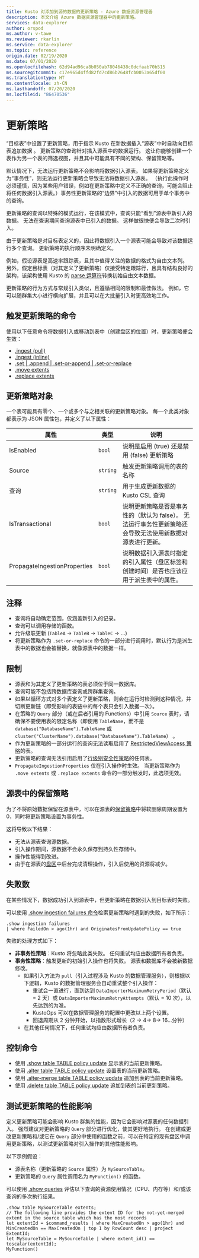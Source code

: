 ```yaml
---
title: Kusto 对添加到源的数据的更新策略 - Azure 数据资源管理器
description: 本文介绍 Azure 数据资源管理器中的更新策略。
services: data-explorer
author: orspod
ms.author: v-tawe
ms.reviewer: rkarlin
ms.service: data-explorer
ms.topic: reference
origin.date: 02/19/2020
ms.date: 07/01/2020
ms.openlocfilehash: 62d94ad96ca8b050ab78046438c0dcfaab70b515
ms.sourcegitcommit: c17e965d4ffd82fd7cd86b2648fcb0053a65df00
ms.translationtype: HT
ms.contentlocale: zh-CN
ms.lasthandoff: 07/20/2020
ms.locfileid: "86470536"
---
```

# <a name="update-policy"></a>更新策略

“目标表”中设置了更新策略，用于指示 Kusto 在新数据插入“源表”中时自动向目标表追加数据 。 更新策略的查询针对插入源表中的数据运行。 这让你能够创建一个表作为另一个表的筛选视图，并且其中可能具有不同的架构、保留策略等。

默认情况下，无法运行更新策略不会影响将数据引入源表。 如果将更新策略定义为“事务性”，则无法运行更新策略会导致无法将数据引入源表。 （执行此操作时必须谨慎，因为某些用户错误，例如在更新策略中定义不正确的查询，可能会阻止将任何数据引入源表。）事务性更新策略的“边界”中引入的数据可用于单个事务中的查询。

更新策略的查询以特殊的模式运行，在该模式中，查询只能“看到”源表中新引入的数据。 无法在查询期间查询源表中已引入的数据。 这样做很快便会导致二次时引入。

由于更新策略是对目标表定义的，因此将数据引入一个源表可能会导致对该数据运行多个查询。 更新策略的执行顺序未明确定义。

例如，假设源表是高速率跟踪表，且其中值得关注的数据的格式为自由文本列。 另外，假定目标表（对其定义了更新策略）仅接受特定跟踪行，且具有结构良好的架构，该架构使用 Kusto 的 [parse 运算符](../query/parseoperator.md)转换初始自由文本数据。

更新策略的行为方式与常规引入类似，且遵循相同的限制和最佳做法。 例如，它可以随群集大小进行横向扩展，并且可以在大批量引入时更高效地工作。

## <a name="commands-that-trigger-the-update-policy"></a>触发更新策略的命令

使用以下任意命令将数据引入或移动到表中（创建盘区的位置）时，更新策略便会生效：

- [.ingest (pull)](../management/data-ingestion/ingest-from-storage.md)
- [.ingest (inline)](../management/data-ingestion/ingest-inline.md)
- [.set | .append | .set-or-append | .set-or-replace](../management/data-ingestion/ingest-from-query.md)
- [.move extents](../management/extents-commands.md#move-extents)
- [.replace extents](../management/extents-commands.md#replace-extents)

## <a name="the-update-policy-object"></a>更新策略对象

一个表可能具有零个、一个或多个与之相关联的更新策略对象。
每一个此类对象都表示为 JSON 属性包，并定义了以下属性：

| 属性                     | 类型     | 说明                                                                                                                                                                               |
| ---------------------------- | -------- | ----------------------------------------------------------------------------------------------------------------------------------------------------------------------------------------- |
| IsEnabled                    | `bool`   | 说明是启用 (true) 还是禁用 (false) 更新策略                                                                                                                             |
| Source                       | `string` | 触发更新策略调用的表的名称                                                                                                                               |
| 查询                        | `string` | 用于生成更新数据的 Kusto CSL 查询                                                                                                                         |
| IsTransactional              | `bool`   | 说明更新策略是否是事务性的（默认为 false）。 无法运行事务性更新策略还会导致无法使用新数据对源表进行更新。 |
| PropagateIngestionProperties | `bool`   | 说明数据引入源表时指定的引入属性（盘区标签和创建时间）是否也应该应用于派生表中的属性。                |

## <a name="notes"></a>注释

- 查询将自动确定范围，仅涵盖新引入的记录。
- 查询可以调用存储的函数。
- 允许级联更新 (`TableA` → `TableB` → `TableC` → ...)
- 将更新策略作为 `.set-or-replace` 命令的一部分进行调用时，默认行为是派生表中的数据也会被替换，就像源表中的数据一样。

## <a name="limitations"></a>限制

- 源表和为其定义了更新策略的表必须位于同一数据库。
- 查询可能不包括跨数据库查询或跨群集查询。
- 如果以循环方式对多个表定义了更新策略，则会在运行时检测到这种情况，并切断更新链（即受影响的表链中的每个表只会引入数据一次）。
- 在策略的 `Query` 部分（或在后者引用的 Functions）中引用 `Source` 表时，请确保不要使用表的限定名称（即使用 `TableName`，而不是 `database("DatabaseName").TableName` 或 `cluster("ClusterName").database("DatabaseName").TableName`） 。
- 作为更新策略的一部分运行的查询无法读取启用了 [RestrictedViewAccess 策略](restrictedviewaccesspolicy.md)的表。
- 更新策略的查询无法引用启用了[行级别安全性策略](./rowlevelsecuritypolicy.md)的任何表。
- `PropagateIngestionProperties` 仅在引入操作时生效。 当更新策略作为 `.move extents` 或 `.replace extents` 命令的一部分触发时，此选项无效。

## <a name="retention-policy-on-the-source-table"></a>源表中的保留策略

为了不将原始数据保留在源表中，可以在源表的[保留策略](retentionpolicy.md)中将软删除周期设置为 0，同时将更新策略设置为事务性。

这将导致以下结果：

- 无法从源表查询源数据。
- 引入操作期间，源数据不会永久保存到持久性存储中。
- 操作性能得到改进。
- 由于在源表的[盘区](../management/extents-overview.md)中后台完成清理操作，引入后使用的资源将减少。

## <a name="failures"></a>失败数

在某些情况下，数据成功引入到源表中，但更新策略在数据引入到目标表时失败。

可以使用 [.show ingestion failures 命令](../management/ingestionfailures.md)检索更新策略时遇到的失败，如下所示：

```kusto
.show ingestion failures
| where FailedOn > ago(1hr) and OriginatesFromUpdatePolicy == true
```

失败的处理方式如下：

- **非事务性策略**：Kusto 将忽略此类失败。 任何重试均应由数据所有者负责。
- **事务性策略**：触发更新的初始引入操作也将失败。 源表和数据库不会被新数据修改。
  - 如果引入方法为 `pull`（引入过程涉及 Kusto 的数据管理服务），则根据以下逻辑，Kusto 的数据管理服务会自动重试整个引入操作：
    - 重试会一直进行，直到达到 `DataImporterMaximumRetryPeriod`（默认 = 2 天）或 `DataImporterMaximumRetryAttempts`（默认 = 10 次），以先达到的为准。
    - KustoOps 可以在数据管理服务的配置中更改以上两个设置。
    - 回退周期从 2 分钟开始，以指数形式增长（2 -> 4-> 8-> 16...分钟）
  - 在其他任何情况下，任何重试均应由数据所有者负责。

## <a name="control-commands"></a>控制命令

- 使用 [.show table TABLE policy update](../management/update-policy.md#show-update-policy) 显示表的当前更新策略。
- 使用 [.alter table TABLE policy update](../management/update-policy.md#alter-update-policy) 设置表的当前更新策略。
- 使用 [.alter-merge table TABLE policy update](../management/update-policy.md#alter-merge-table-table-policy-update) 追加到表的当前更新策略。
- 使用 [.delete table TABLE policy update](../management/update-policy.md#delete-table-table-policy-update) 追加到表的当前更新策略。

## <a name="testing-an-update-policys-performance-impact"></a>测试更新策略的性能影响

定义更新策略可能会影响 Kusto 群集的性能，因为它会影响对源表的任何数据引入。 强烈建议对更新策略的 `Query` 部分进行优化，使其更好地执行。
在创建或更改更新策略和/或它在 `Query` 部分中使用的函数之前，可以在特定的现有盘区中调用更新策略，以测试更新策略对引入操作的其他性能影响。

以下示例假设：

- 源表名称（更新策略的 `Source` 属性）为 `MySourceTable`。
- 更新策略的 `Query` 属性调用名为 `MyFunction()` 的函数。

可以使用 [.show queries](../management/queries.md) 评估以下查询的资源使用情况（CPU、内存等）和/或该查询的多次执行结果。

```kusto
.show table MySourceTable extents;
// The following line provides the extent ID for the not-yet-merged extent in the source table which has the most records
let extentId = $command_results | where MaxCreatedOn > ago(1hr) and MinCreatedOn == MaxCreatedOn | top 1 by RowCount desc | project ExtentId;
let MySourceTable = MySourceTable | where extent_id() == toscalar(extentId);
MyFunction()
```
